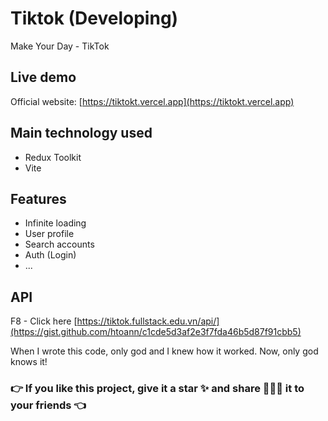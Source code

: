 # Tiktok (Developing)

Make Your Day - TikTok

## Live demo

Official website: [https://tiktokt.vercel.app](https://tiktokt.vercel.app)

## Main technology used

- Redux Toolkit
- Vite

## Features

- Infinite loading
- User profile
- Search accounts
- Auth (Login)
- ...
<!-- Search videos -->
<!-- - Auth (Google, Facebook) -->
<!-- - Upload video with thumbnail -->
<!-- - Follow user -->
<!-- - Following tab -->
<!-- - Like a video -->
<!-- - Comment on a video -->
<!-- - Share video on Facebook, Twitter, Reddit,... -->

## API

F8 - Click here [https://tiktok.fullstack.edu.vn/api/](https://gist.github.com/htoann/c1cde5d3af2e3f7fda46b5d87f91cbb5)

When I wrote this code, only god and I knew how it worked.
Now, only god knows it!

### 👉 If you like this project, give it a star ✨ and share 👨🏻‍💻 it to your friends 👈

